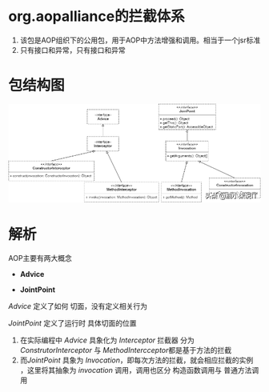 # org.aopalliance的拦截体系

1. 该包是AOP组织下的公用包，用于AOP中方法增强和调用。相当于一个jsr标准
2. 只有接口和异常，只有接口和异常





# 包结构图

![](../../images/aopalliance-structure.png)



# 解析

AOP主要有两大概念

* **Advice**

* **JointPoint**

*Advice* 定义了如何 切面，没有定义相关行为

*JointPoint* 定义了运行时 具体切面的位置



1. 在实际编程中 *Advice* 具象化为  *Interceptor* 拦截器 分为 *ConstrutorInterceptor* 与 *MethodIntercceptor*都是基于方法的拦截
2. 而*JointPoint* 具象为 *Invocation*，即每次方法的拦截，就会相应拦截的实例 ，这里将其抽象为 *invocation* 调用，调用也区分 构造函数调用与 普通方法调用
